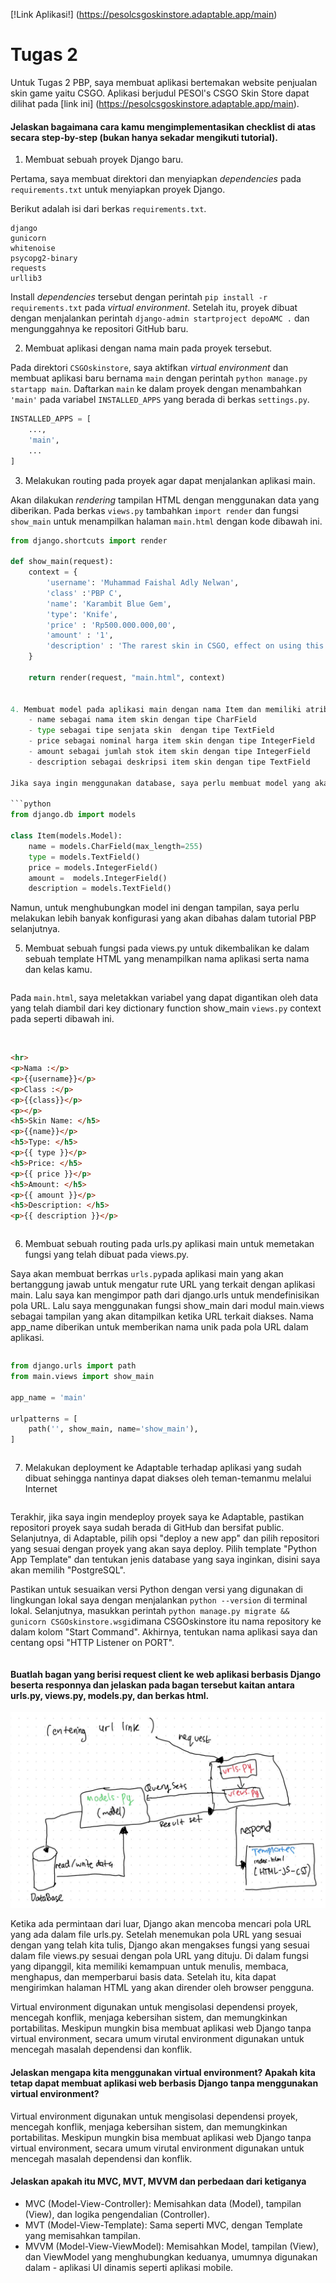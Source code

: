 [!Link Aplikasi!] (https://pesolcsgoskinstore.adaptable.app/main)
# Tugas 2
Untuk Tugas 2 PBP, saya membuat aplikasi bertemakan website penjualan skin game yaitu CSGO. Aplikasi berjudul PESOl's CSGO Skin Store dapat dilihat pada [link ini] (https://pesolcsgoskinstore.adaptable.app/main).

#### Jelaskan bagaimana cara kamu mengimplementasikan checklist di atas secara step-by-step (bukan hanya sekadar mengikuti tutorial).

1. Membuat sebuah proyek Django baru.

Pertama, saya membuat direktori dan menyiapkan *dependencies* pada `requirements.txt` untuk menyiapkan proyek Django.

Berikut adalah isi dari berkas `requirements.txt`.
```
django
gunicorn
whitenoise
psycopg2-binary
requests
urllib3
```
Install *dependencies* tersebut dengan perintah `pip install -r requirements.txt` pada *virtual environment*. Setelah itu, proyek dibuat dengan menjalankan perintah `django-admin startproject depoAMC .` dan mengunggahnya ke repositori GitHub baru.


2. Membuat aplikasi dengan nama main pada proyek tersebut.

Pada direktori `CSGOskinstore`, saya aktifkan *virtual environment* dan membuat aplikasi baru bernama `main` dengan perintah `python manage.py startapp main`. Daftarkan `main` ke dalam proyek dengan menambahkan `'main'` pada variabel `INSTALLED_APPS` yang berada di berkas `settings.py`.
```python
INSTALLED_APPS = [
    ...,
    'main',
    ...
]
```


3. Melakukan routing pada proyek agar dapat menjalankan aplikasi main.

Akan dilakukan *rendering* tampilan HTML dengan menggunakan data yang diberikan. Pada berkas `views.py` tambahkan `import render` dan fungsi `show_main` untuk menampilkan halaman `main.html` dengan kode dibawah ini.
```python
from django.shortcuts import render

def show_main(request):
    context = {
        'username': 'Muhammad Faishal Adly Nelwan',
        'class' :'PBP C',
        'name': 'Karambit Blue Gem',
        'type': 'Knife',
        'price' : 'Rp500.000.000,00',
        'amount' : '1',
        'description' : 'The rarest skin in CSGO, effect on using this skin is as follows:\n+25% aim\n +50 damage '
    }

    return render(request, "main.html", context)


4. Membuat model pada aplikasi main dengan nama Item dan memiliki atribut wajib sebagai berikut.
    - name sebagai nama item skin dengan tipe CharField
    - type sebagai tipe senjata skin  dengan tipe TextField
    - price sebagai nominal harga item skin dengan tipe IntegerField
    - amount sebagai jumlah stok item skin dengan tipe IntegerField
    - description sebagai deskripsi item skin dengan tipe TextField
    
Jika saya ingin menggunakan database, saya perlu membuat model yang akan menjadi penghubung antara Python dan database saya. Model ini akan berada di dalam file `models.py` di dalam aplikasi "main". Sebagai contoh, jika saya ingin membuat database yang berisi informasi tentang barang dengan atribut name, type, price, amount, dan description, saya dapat membuat model seperti ini:

```python
from django.db import models

class Item(models.Model):
    name = models.CharField(max_length=255)
    type = models.TextField()
    price = models.IntegerField()
    amount =  models.IntegerField()
    description = models.TextField()
```

Namun, untuk menghubungkan model ini dengan tampilan, saya perlu melakukan lebih banyak konfigurasi yang akan dibahas dalam tutorial PBP selanjutnya.

5. Membuat sebuah fungsi pada views.py untuk dikembalikan ke dalam sebuah template HTML yang menampilkan nama aplikasi serta nama dan kelas kamu.

```
```
Pada `main.html`, saya meletakkan variabel yang dapat digantikan oleh data yang telah diambil dari key dictionary function show_main `views.py` context pada seperti dibawah ini.
```
```
```html

<hr>
<p>Nama :</p>
<p>{{username}}</p>
<p>Class :</p>
<p>{{class}}</p>
<p></p>
<h5>Skin Name: </h5>
<p>{{name}}</p> 
<h5>Type: </h5>
<p>{{ type }}</p> 
<h5>Price: </h5>
<p>{{ price }}</p> 
<h5>Amount: </h5>
<p>{{ amount }}</p> 
<h5>Description: </h5>
<p>{{ description }}</p> 
```
```
```
6. Membuat sebuah routing pada urls.py aplikasi main untuk memetakan fungsi yang telah dibuat pada views.py.

Saya akan membuat berrkas `urls.py`pada aplikasi main yang akan bertanggung jawab untuk mengatur rute URL yang terkait dengan aplikasi main. Lalu saya kan mengimpor path dari django.urls untuk mendefinisikan pola URL. Lalu saya menggunakan fungsi show_main dari modul main.views sebagai tampilan yang akan ditampilkan ketika URL terkait diakses.
Nama app_name diberikan untuk memberikan nama unik pada pola URL dalam aplikasi.
```

```
```python
from django.urls import path
from main.views import show_main

app_name = 'main'

urlpatterns = [
    path('', show_main, name='show_main'),
]
```

```
```
7. Melakukan deployment ke Adaptable terhadap aplikasi yang sudah dibuat sehingga nantinya dapat diakses oleh teman-temanmu melalui Internet

```
```
Terakhir, jika saya ingin mendeploy proyek saya ke Adaptable, pastikan repositori proyek saya sudah berada di GitHub dan bersifat public. Selanjutnya, di Adaptable, pilih opsi "deploy a new app" dan pilih repositori yang sesuai dengan proyek yang akan saya deploy. Pilih template "Python App Template" dan tentukan jenis database yang saya inginkan, disini saya akan memilih "PostgreSQL".


Pastikan untuk sesuaikan versi Python dengan versi yang digunakan di lingkungan lokal saya dengan menjalankan `python --version` di terminal lokal. Selanjutnya, masukkan perintah `python manage.py migrate && gunicorn CSGOskinstore.wsgi`dimana CSGOskinstore itu nama repository ke dalam kolom "Start Command". Akhirnya, tentukan nama aplikasi saya dan centang opsi "HTTP Listener on PORT".

```
```
#### Buatlah bagan yang berisi request client ke web aplikasi berbasis Django beserta responnya dan jelaskan pada bagan tersebut kaitan antara urls.py, views.py, models.py, dan berkas html.

![Alt text](/images/baganMVT.jpg)


Ketika ada permintaan dari luar, Django akan mencoba mencari pola URL yang ada dalam file urls.py. Setelah menemukan pola URL yang sesuai dengan yang telah kita tulis, Django akan mengakses fungsi yang sesuai dalam file views.py sesuai dengan pola URL yang dituju. Di dalam fungsi yang dipanggil, kita memiliki kemampuan untuk menulis, membaca, menghapus, dan memperbarui basis data. Setelah itu, kita dapat mengirimkan halaman HTML yang akan dirender oleh browser pengguna.

Virtual environment digunakan untuk mengisolasi dependensi proyek, mencegah konflik, menjaga kebersihan sistem, dan memungkinkan portabilitas. Meskipun mungkin bisa membuat aplikasi web Django tanpa virtual environment, secara umum virutal environment digunakan untuk mencegah masalah dependensi dan konflik.
#### Jelaskan mengapa kita menggunakan virtual environment? Apakah kita tetap dapat membuat aplikasi web berbasis Django tanpa menggunakan virtual environment?

Virtual environment digunakan untuk mengisolasi dependensi proyek, mencegah konflik, menjaga kebersihan sistem, dan memungkinkan portabilitas. Meskipun mungkin bisa membuat aplikasi web Django tanpa virtual environment, secara umum virutal environment digunakan untuk mencegah masalah dependensi dan konflik.
#### Jelaskan apakah itu MVC, MVT, MVVM dan perbedaan dari ketiganya
- MVC (Model-View-Controller): Memisahkan data (Model), tampilan (View), dan logika pengendalian (Controller).
- MVT (Model-View-Template): Sama seperti MVC, dengan Template yang memisahkan tampilan.
- MVVM (Model-View-ViewModel): Memisahkan Model, tampilan (View), dan ViewModel yang menghubungkan keduanya, umumnya digunakan dalam - aplikasi UI dinamis seperti aplikasi mobile.
